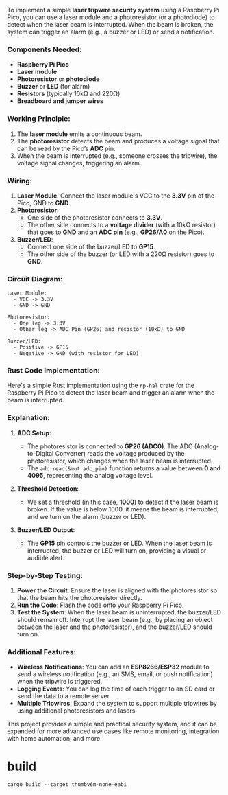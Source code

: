 
To implement a simple **laser tripwire security system** using a Raspberry Pi Pico, you can use a laser module and a photoresistor (or a photodiode) to detect when the laser beam is interrupted. When the beam is broken, the system can trigger an alarm (e.g., a buzzer or LED) or send a notification.

### **Components Needed**:
- **Raspberry Pi Pico**
- **Laser module**
- **Photoresistor** or **photodiode**
- **Buzzer** or **LED** (for alarm)
- **Resistors** (typically 10kΩ and 220Ω)
- **Breadboard and jumper wires**

### **Working Principle**:
1. The **laser module** emits a continuous beam.
2. The **photoresistor** detects the beam and produces a voltage signal that can be read by the Pico’s **ADC** pin.
3. When the beam is interrupted (e.g., someone crosses the tripwire), the voltage signal changes, triggering an alarm.

### **Wiring**:
1. **Laser Module**: Connect the laser module's VCC to the **3.3V** pin of the Pico, GND to **GND**.
2. **Photoresistor**:
   - One side of the photoresistor connects to **3.3V**.
   - The other side connects to a **voltage divider** (with a 10kΩ resistor) that goes to **GND** and an **ADC pin** (e.g., **GP26/A0** on the Pico).
3. **Buzzer/LED**:
   - Connect one side of the buzzer/LED to **GP15**.
   - The other side of the buzzer (or LED with a 220Ω resistor) goes to **GND**.

### **Circuit Diagram**:
```
Laser Module: 
  - VCC -> 3.3V
  - GND -> GND

Photoresistor:
  - One leg -> 3.3V
  - Other leg -> ADC Pin (GP26) and resistor (10kΩ) to GND

Buzzer/LED:
  - Positive -> GP15
  - Negative -> GND (with resistor for LED)
```

### **Rust Code Implementation**:
Here's a simple Rust implementation using the `rp-hal` crate for the Raspberry Pi Pico to detect the laser beam and trigger an alarm when the beam is interrupted.
 
### **Explanation**:
1. **ADC Setup**:
   - The photoresistor is connected to **GP26 (ADC0)**. The ADC (Analog-to-Digital Converter) reads the voltage produced by the photoresistor, which changes when the laser beam is interrupted.
   - The `adc.read(&mut adc_pin)` function returns a value between **0 and 4095**, representing the analog voltage level.

2. **Threshold Detection**:
   - We set a threshold (in this case, **1000**) to detect if the laser beam is broken. If the value is below 1000, it means the beam is interrupted, and we turn on the alarm (buzzer or LED).

3. **Buzzer/LED Output**:
   - The **GP15** pin controls the buzzer or LED. When the laser beam is interrupted, the buzzer or LED will turn on, providing a visual or audible alert.

### **Step-by-Step Testing**:
1. **Power the Circuit**: Ensure the laser is aligned with the photoresistor so that the beam hits the photoresistor directly.
2. **Run the Code**: Flash the code onto your Raspberry Pi Pico.
3. **Test the System**: When the laser beam is uninterrupted, the buzzer/LED should remain off. Interrupt the laser beam (e.g., by placing an object between the laser and the photoresistor), and the buzzer/LED should turn on.

### **Additional Features**:
- **Wireless Notifications**: You can add an **ESP8266/ESP32** module to send a wireless notification (e.g., an SMS, email, or push notification) when the tripwire is triggered.
- **Logging Events**: You can log the time of each trigger to an SD card or send the data to a remote server.
- **Multiple Tripwires**: Expand the system to support multiple tripwires by using additional photoresistors and lasers.

This project provides a simple and practical security system, and it can be expanded for more advanced use cases like remote monitoring, integration with home automation, and more.

# build 

`cargo build --target thumbv6m-none-eabi`
